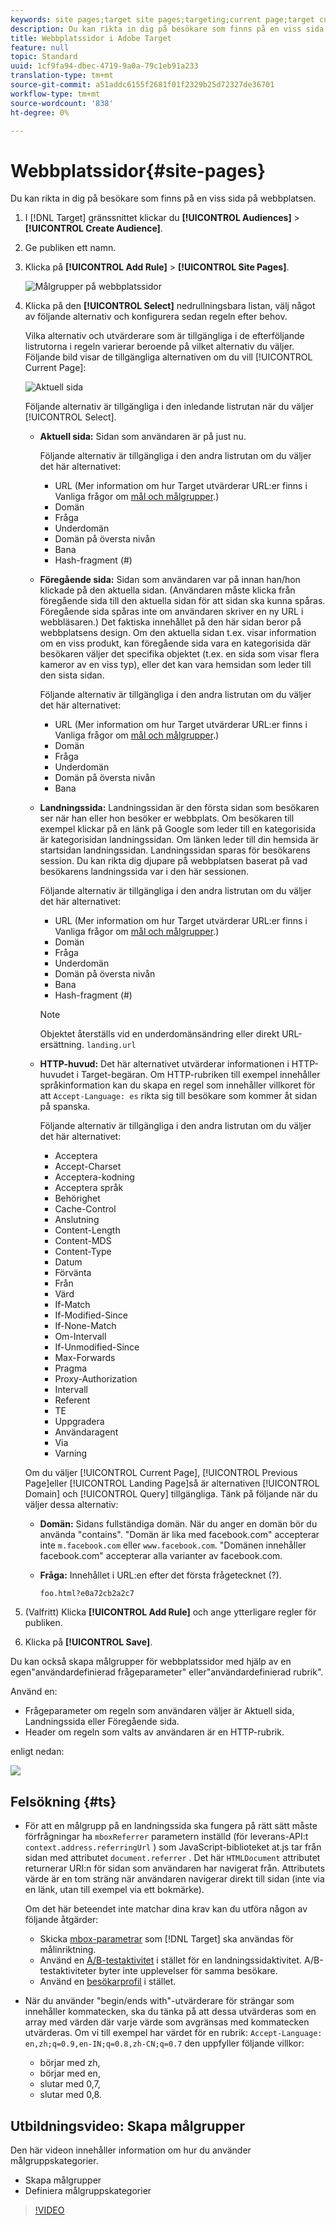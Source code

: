 ```yaml
---
keywords: site pages;target site pages;targeting;current page;target current page;previous page;target previous page;landing page;target landing page;http header
description: Du kan rikta in dig på besökare som finns på en viss sida på webbplatsen.
title: Webbplatssidor i Adobe Target
feature: null
topic: Standard
uuid: 1cf9fa94-dbec-4719-9a0a-79c1eb91a233
translation-type: tm+mt
source-git-commit: a51addc6155f2681f01f2329b25d72327de36701
workflow-type: tm+mt
source-wordcount: '838'
ht-degree: 0%

---
```



# Webbplatssidor{#site-pages}

Du kan rikta in dig på besökare som finns på en viss sida på webbplatsen.

1. I [!DNL Target] gränssnittet klickar du **[!UICONTROL Audiences]** > **[!UICONTROL Create Audience]**.
1. Ge publiken ett namn.
1. Klicka på **[!UICONTROL Add Rule]** > **[!UICONTROL Site Pages]**.

   ![Målgrupper på webbplatssidor](assets/target_site_pages.png)

1. Klicka på den **[!UICONTROL Select]** nedrullningsbara listan, välj något av följande alternativ och konfigurera sedan regeln efter behov.

   Vilka alternativ och utvärderare som är tillgängliga i de efterföljande listrutorna i regeln varierar beroende på vilket alternativ du väljer. Följande bild visar de tillgängliga alternativen om du vill [!UICONTROL Current Page]:

   ![Aktuell sida](/help/c-target/c-audiences/c-target-rules/assets/current-page.png)

   Följande alternativ är tillgängliga i den inledande listrutan när du väljer [!UICONTROL Select].

   * **Aktuell sida:** Sidan som användaren är på just nu.

      Följande alternativ är tillgängliga i den andra listrutan om du väljer det här alternativet:

      * URL (Mer information om hur Target utvärderar URL:er finns i Vanliga frågor om [mål och målgrupper](/help/c-target/c-troubleshooting-targets-and-audiences/troubleshooting-targets-and-audiences.md).)
      * Domän
      * Fråga
      * Underdomän
      * Domän på översta nivån
      * Bana
      * Hash-fragment (#)
   * **Föregående sida:** Sidan som användaren var på innan han/hon klickade på den aktuella sidan. (Användaren måste klicka från föregående sida till den aktuella sidan för att sidan ska kunna spåras. Föregående sida spåras inte om användaren skriver en ny URL i webbläsaren.) Det faktiska innehållet på den här sidan beror på webbplatsens design. Om den aktuella sidan t.ex. visar information om en viss produkt, kan föregående sida vara en kategorisida där besökaren väljer det specifika objektet (t.ex. en sida som visar flera kameror av en viss typ), eller det kan vara hemsidan som leder till den sista sidan.

      Följande alternativ är tillgängliga i den andra listrutan om du väljer det här alternativet:

      * URL (Mer information om hur Target utvärderar URL:er finns i Vanliga frågor om [mål och målgrupper](/help/c-target/c-troubleshooting-targets-and-audiences/troubleshooting-targets-and-audiences.md).)
      * Domän
      * Fråga
      * Underdomän
      * Domän på översta nivån
      * Bana
   * **Landningssida:** Landningssidan är den första sidan som besökaren ser när han eller hon besöker er webbplats. Om besökaren till exempel klickar på en länk på Google som leder till en kategorisida är kategorisidan landningssidan. Om länken leder till din hemsida är startsidan landningssidan. Landningssidan sparas för besökarens session. Du kan rikta dig djupare på webbplatsen baserat på vad besökarens landningssida var i den här sessionen.

      Följande alternativ är tillgängliga i den andra listrutan om du väljer det här alternativet:

      * URL (Mer information om hur Target utvärderar URL:er finns i Vanliga frågor om [mål och målgrupper](/help/c-target/c-troubleshooting-targets-and-audiences/troubleshooting-targets-and-audiences.md).)
      * Domän
      * Fråga
      * Underdomän
      * Domän på översta nivån
      * Bana
      * Hash-fragment (#)

      >[!NOTE]
      >
      >Objektet återställs vid en underdomänsändring eller direkt URL-ersättning. `landing.url`

   * **HTTP-huvud:** Det här alternativet utvärderar informationen i HTTP-huvudet i Target-begäran. Om HTTP-rubriken till exempel innehåller språkinformation kan du skapa en regel som innehåller villkoret för att `Accept-Language: es` rikta sig till besökare som kommer åt sidan på spanska.

      Följande alternativ är tillgängliga i den andra listrutan om du väljer det här alternativet:

      * Acceptera
      * Accept-Charset
      * Acceptera-kodning
      * Acceptera språk
      * Behörighet
      * Cache-Control
      * Anslutning
      * Content-Length
      * Content-MDS
      * Content-Type
      * Datum
      * Förvänta
      * Från
      * Värd
      * If-Match
      * If-Modified-Since
      * If-None-Match
      * Om-Intervall
      * If-Unmodified-Since
      * Max-Forwards
      * Pragma
      * Proxy-Authorization
      * Intervall
      * Referent
      * TE
      * Uppgradera
      * Användaragent
      * Via
      * Varning

   Om du väljer [!UICONTROL Current Page], [!UICONTROL Previous Page]eller [!UICONTROL Landing Page]så är alternativen [!UICONTROL Domain] och [!UICONTROL Query] tillgängliga. Tänk på följande när du väljer dessa alternativ:

   * **Domän:** Sidans fullständiga domän. När du anger en domän bör du använda &quot;contains&quot;. &quot;Domän är lika med facebook.com&quot; accepterar inte `m.facebook.com` eller `www.facebook.com`. &quot;Domänen innehåller facebook.com&quot; accepterar alla varianter av facebook.com.
   * **Fråga:** Innehållet i URL:en efter det första frågetecknet (?).

      `foo.html?e0a72cb2a2c7`





1. (Valfritt) Klicka **[!UICONTROL Add Rule]** och ange ytterligare regler för publiken.
1. Klicka på **[!UICONTROL Save]**.

Du kan också skapa målgrupper för webbplatssidor med hjälp av en egen&quot;användardefinierad frågeparameter&quot; eller&quot;användardefinierad rubrik&quot;.

Använd en:

* Frågeparameter om regeln som användaren väljer är Aktuell sida, Landningssida eller Föregående sida.
* Header om regeln som valts av användaren är en HTTP-rubrik.

enligt nedan:

![](assets/site_pages.png)

## Felsökning {#ts}

* För att en målgrupp på en landningssida ska fungera på rätt sätt måste förfrågningar ha `mboxReferrer` parametern inställd (för leverans-API:t `context.address.referringUrl` ) som JavaScript-biblioteket at.js tar från sidan med attributet `document.referrer` . Det här `HTMLDocument` attributet returnerar URI:n för sidan som användaren har navigerat från. Attributets värde är en tom sträng när användaren navigerar direkt till sidan (inte via en länk, utan till exempel via ett bokmärke).

   Om det här beteendet inte matchar dina krav kan du utföra någon av följande åtgärder:

   * Skicka [mbox-parametrar](/help/c-implementing-target/c-implementing-target-for-client-side-web/t-mbox-download/c-understanding-global-mbox/pass-parameters-to-global-mbox.md) som [!DNL Target] ska användas för målinriktning.
   * Använd en [A/B-testaktivitet](/help/c-activities/t-test-ab/test-ab.md) i stället för en landningssidaktivitet. A/B-testaktiviteter byter inte upplevelser för samma besökare.
   * Använd en [besökarprofil](/help/c-target/c-audiences/c-target-rules/visitor-profile.md) i stället.

* När du använder &quot;begin/ends with&quot;-utvärderare för strängar som innehåller kommatecken, ska du tänka på att dessa utvärderas som en array med värden där varje värde som avgränsas med kommatecken utvärderas. Om vi till exempel har värdet för en rubrik: `Accept-Language: en,zh;q=0.9,en-IN;q=0.8,zh-CN;q=0.7` den uppfyller följande villkor:
   * börjar med zh,
   * börjar med en,
   * slutar med 0,7,
   * slutar med 0,8.

## Utbildningsvideo: Skapa målgrupper

Den här videon innehåller information om hur du använder målgruppskategorier.

* Skapa målgrupper
* Definiera målgruppskategorier

>[!VIDEO](https://video.tv.adobe.com/v/17392)
